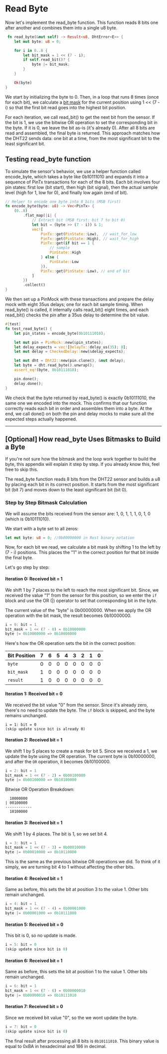 # Read Byte

Now let's implement the read_byte function. This function reads 8 bits one after another and combines them into a single u8 byte.

```rust
 fn read_byte(&mut self) -> Result<u8, DhtError<E>> {
    let mut byte: u8 = 0;

    for i in 0..8 {
        let bit_mask = 1 << (7 - i);
        if self.read_bit()? {
            byte |= bit_mask;
        }
    }

    Ok(byte)
}
```
We start by initializing the byte to 0. Then, in a loop that runs 8 times (once for each bit), we calculate a [bit mask](./read-byte.html#optional-how-read_byte-uses-bitmasks-to-build-a-byte) for the current position using 1 << (7 - i) so that the first bit read goes into the highest bit position.

For each iteration, we call read_bit() to get the next bit from the sensor. If the bit is 1, we use the bitwise OR operation to set the corresponding bit in the byte. If it is 0, we leave the bit as-is (it's already 0). After all 8 bits are read and assembled, the final byte is returned. This approach matches how the DHT22 sends data: one bit at a time, from the most significant bit to the least significant bit.


## Testing read_byte function

To simulate the sensor's behavior, we use a helper function called encode_byte, which takes a byte like 0b10111010 and expands it into a sequence of PinTx transactions for each of the 8 bits. Each bit involves four pin states: first low (bit start), then high (bit signal), then the actual sample level (high for 1, low for 0), and finally low again (end of bit).

```rust
// Helper to encode one byte into 8 bits (MSB first)
fn encode_byte(byte: u8) -> Vec<PinTx> {
    (0..8)
        .flat_map(|i| {
            // Extract bit (MSB first: bit 7 to bit 0)
            let bit = (byte >> (7 - i)) & 1;
            vec![
                PinTx::get(PinState::Low),  // wait_for_low
                PinTx::get(PinState::High), // wait_for_high
                PinTx::get(if bit == 1 {
                    // sample
                    PinState::High
                } else {
                    PinState::Low
                }),
                PinTx::get(PinState::Low), // end of bit
            ]
        })
        .collect()
}
```

We then set up a PinMock with these transactions and prepare the delay mock with eight 35us delays; one for each bit sample timing. When read_byte() is called, it internally calls read_bit() eight times, and each read_bit() checks the pin after a 35us delay to determine the bit value.


```rust
#[test]
fn test_read_byte() {
    let pin_states = encode_byte(0b10111010);

    let mut pin = PinMock::new(&pin_states);
    let delay_expects = vec![DelayTx::delay_us(35); 8];
    let mut delay = CheckedDelay::new(&delay_expects);

    let mut dht = Dht22::new(pin.clone(), &mut delay);
    let byte = dht.read_byte().unwrap();
    assert_eq!(byte, 0b10111010);

    pin.done();
    delay.done();
}
```

We check that the byte returned by read_byte() is exactly 0b10111010, the same one we encoded into the mock. This confirms that our function correctly reads each bit in order and assembles them into a byte. At the end, we call done() on both the pin and delay mocks to make sure all the expected steps actually happened.

---

## [Optional] How read_byte Uses Bitmasks to Build a Byte

If you're not sure how the bitmask and the loop work together to build the byte, this appendix will explain it step by step. If you already know this, feel free to skip this.

The read_byte function reads 8 bits from the DHT22 sensor and builds a u8 by placing each bit in its correct position. It starts from the most significant bit (bit 7) and moves down to the least significant bit (bit 0).

### Step by Step Bitmask Calculation 

We will assume the bits received from the sensor are: 1, 0, 1, 1, 1, 0, 1, 0 (which is 0b10111010).

We start with a byte set to all zeros:
```rust
let mut byte: u8 = 0; //0b00000000 in Rust binary notation
```

Now, for each bit we read, we calculate a bit mask by shifting 1 to the left by (7 - i) positions. This places the "1" in the correct position for that bit inside the final byte.

Let's go step by step:

#### Iteration 0: Received bit = 1

We shift 1 by 7 places to the left to reach the most significant bit. Since, we received the value "1" from the sensor for this position, so we enter the `if` block and use the OR (|) operator to set that corresponding bit in the byte.

The current value of the "byte" is 0b00000000. When we apply the OR operation with the bit mask, the result becomes 0b10000000.

```rust
i = 0: bit = 1
bit_mask = 1 << (7 - 0) = 0b10000000
byte |= 0b10000000 => 0b10000000
```

Here's how the OR operation sets the bit in the correct position:

| Bit Position | 7 | 6 | 5 | 4 | 3 | 2 | 1 | 0 |
| ------------ | - | - | - | - | - | - | - | - |
| `byte`       | 0 | 0 | 0 | 0 | 0 | 0 | 0 | 0 |
| `bit_mask`   | 1 | 0 | 0 | 0 | 0 | 0 | 0 | 0 |
| `result`     | 1 | 0 | 0 | 0 | 0 | 0 | 0 | 0 |


#### Iteration 1: Received bit = 0

We received the bit value "0" from the sensor. Since it's already zero, there's no need to update the byte. The `if` block is skipped, and the byte remains unchanged.

```text
i = 1: bit = 0
(skip update since bit is already 0)
```

#### Iteration 2: Received bit = 1

We shift 1 by 5 places to create a mask for bit 5. Since we received a 1, we update the byte using the OR operation. The current byte is 0b10000000, and after the `OR` operation, it becomes 0b10100000.

```rust
i = 2: bit = 1
bit_mask = 1 << (7 - 2) = 0b00100000
byte |= 0b00100000 => 0b10100000
```

Bitwise OR Operation Breakdown:

```text
  10000000
| 00100000
------------
  10100000
```


#### Iteration 3: Received bit = 1

We shift 1 by 4 places. The bit is 1, so we set bit 4.

```rust
i = 3: bit = 1
bit_mask = 1 << (7 - 3) = 0b00010000
byte |= 0b00010000 => 0b10110000
```

This is the same as the previous bitwise OR operations we did. To think of it simply, we are turning bit 4 to 1 without affecting the other bits.


#### Iteration 4: Received bit = 1

Same as before, this sets the bit at position 3 to the value 1. Other bits remain unchanged.

```rust
i = 4: bit = 1
bit_mask = 1 << (7 - 4) = 0b00001000
byte |= 0b00001000 => 0b10111000
```

#### Iteration 5: Received bit = 0

This bit is 0, so no update is made.

```rust
i = 5: bit = 0
(skip update since bit is 0)
```

#### Iteration 6: Received bit = 1

Same as before, this sets the bit at position 1 to the value 1. Other bits remain unchanged.

```rust
i = 6: bit = 1
bit_mask = 1 << (7 - 6) = 0b00000010
byte |= 0b00000010 => 0b10111010
```

#### Iteration 7: Received bit = 0

Since we received bit value "0", so the we wont update the byte.

```rust
i = 7: bit = 0
(skip update since bit is 0)
```

The final result after processing all 8 bits is `0b10111010`. This binary value is equal to 0xBA in hexadecimal and 186 in decimal.
